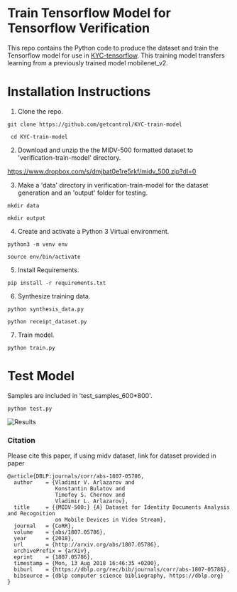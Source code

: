 # Train Tensorflow Model for Tensorflow Verification

This repo contains the Python code to produce the dataset and train the Tensorflow model for use in [KYC-tensorflow](https://github.com/getcontrol/KYC-tensorflow). This training model transfers learning from a previously trained model mobilenet_v2.

# Installation Instructions

1. Clone the repo.

``` git clone https://github.com/getcontrol/KYC-train-model ```

``` cd KYC-train-model```

2. Download and unzip the the MIDV-500 formatted dataset to 'verification-train-model' directory.

https://www.dropbox.com/s/dmjbat0e1re5rkf/midv_500.zip?dl=0

3. Make a 'data' directory in verification-train-model for the dataset generation and an 'output' folder for testing.

```mkdir data```

```mkdir output```

4. Create and activate a Python 3 Virtual environment.

```python3 -m venv env```

```source env/bin/activate```

5. Install Requirements.

```pip install -r requirements.txt```

6. Synthesize training data.

```python synthesis_data.py```

```python receipt_dataset.py```

7. Train model.

```python train.py```

# Test Model

Samples are included in 'test_samples_600*800'.

```python test.py```

![Results](https://github.com/getcontrol/KYC-tensorflow/blob/master/model-result.png)

### Citation
Please cite this paper, if using midv dataset, link for dataset provided in paper

    @article{DBLP:journals/corr/abs-1807-05786,
      author    = {Vladimir V. Arlazarov and
                   Konstantin Bulatov and
                   Timofey S. Chernov and
                   Vladimir L. Arlazarov},
      title     = {{MIDV-500:} {A} Dataset for Identity Documents Analysis and Recognition
                   on Mobile Devices in Video Stream},
      journal   = {CoRR},
      volume    = {abs/1807.05786},
      year      = {2018},
      url       = {http://arxiv.org/abs/1807.05786},
      archivePrefix = {arXiv},
      eprint    = {1807.05786},
      timestamp = {Mon, 13 Aug 2018 16:46:35 +0200},
      biburl    = {https://dblp.org/rec/bib/journals/corr/abs-1807-05786},
      bibsource = {dblp computer science bibliography, https://dblp.org}
    }
